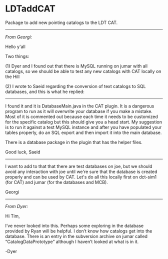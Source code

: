 # LDTaddCAT

Package to add new pointing catalogs to the LDT CAT.

---

*From Georgi:*

Hello y'all

Two things:

(1) Dyer and I found out that there is MySQL running on jumar with all
catalogs, so we should be able to test any new catalogs with CAT locally
on the Hill

(2) I wrote to Saeid regarding the conversion of text catalogs to SQL
databases, and this is what he replied:

---
I found it and it is DatabaseMain.java in the CAT plugin. It is a
dangerous program to run as it will overwrite your database if you make
a mistake. Most of it is commented out because each time it needs to be
customized for the specific catalog but this should give you a head
start. My suggestion is to run it against a test MySQL instance and
after you have populated your tables properly, do an SQL export and then
import it into the main database.

There is a database package in the plugin that has the helper files.

Good luck,
Saeid

---

I want to add to that that there are test databases on joe, but we
should avoid any interaction with joe until we're sure that the database
is created properly and can be used by CAT. Let's do all this locally
first on dct-sim1 (for CAT) and jumar (for the databases and MCB).

Georgi

---
*From Dyer:*

Hi Tim,

I’ve never looked into this.  Perhaps some exploring in the database provided by Ryan will be helpful.
I don’t know how catalogs get into the database.  There is an entry in the subversion archive on jumar
called “CatalogDataPrototype” although I haven’t looked at what is in it.

 -Dyer
